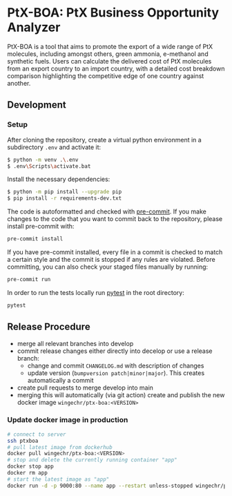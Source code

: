 # PtX-BOA: PtX Business Opportunity Analyzer

PtX-BOA is a tool that aims to promote the export of a wide range of PtX molecules, including amongst others, green ammonia, e-methanol and synthetic fuels. Users can calculate the delivered cost of PtX molecules from an export country to an import country, with a detailed cost breakdown comparison highlighting the competitive edge of one country against another.

## Development

### Setup

After cloning the repository, create a virtual python environment
in a subdirectory `.env` and activate it:

```bash
$ python -m venv .\.env
$ .env\Scripts\activate.bat
```

Install the necessary dependencies:

```bash
$ python -m pip install --upgrade pip
$ pip install -r requirements-dev.txt
```

The code is autoformatted and checked with [pre-commit](https://pre-commit.com/).
If you make changes to the code that you want to commit back to the repository,
please install pre-commit with:

```bash
pre-commit install
```

If you have pre-commit installed, every file in a commit is checked to match a
certain style and the commit is stopped if any rules are violated. Before committing,
you can also check your staged files manually by running:

```bash
pre-commit run
```

In order to run the tests locally run [pytest](https://pytest.org) in the root directory:

```bash
pytest
```

## Release Procedure

- merge all relevant branches into develop
- commit release changes either directly into decelop or use a release branch:
  - change and commit `CHANGELOG.md` with description of changes
  - update version (`bumpversion patch|minor|major`).
    This creates automatically a commit
- create pull requests to merge develop into main
- merging this will automatically (via git action) create
  and publish the new docker image `wingechr/ptx-boa:<VERSION>`

### Update docker image in production

```bash
# connect to server
ssh ptxboa
# pull latest image from dockerhub
docker pull wingechr/ptx-boa:<VERSION>
# stop and delete the currently running container "app"
docker stop app
docker rm app
# start the latest image as "app"
docker run -d -p 9000:80 --name app --restart unless-stopped wingechr/ptx-boa:<VERSION>
```
